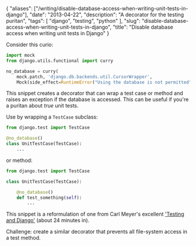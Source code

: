 {
    "aliases": ["/writing/disable-database-access-when-writing-unit-tests-in-django"],
    "date": "2013-04-22",
    "description": "A decorator for the testing puritan",
    "tags": [
        "django",
        "testing",
        "python"
    ],
    "slug": "disable-database-access-when-writing-unit-tests-in-django",
    "title": "Disable database access when writing unit tests in Django"
}

Consider this curio:

``` python
import mock
from django.utils.functional import curry

no_database = curry(
    mock.patch, 'django.db.backends.util.CursorWrapper',
    Mock(side_effect=RuntimeError("Using the database is not permitted")))
```

This snippet creates a decorator that can wrap a test case or method and
raises an exception if the database is accessed. This can be useful if
you're a puritan about *true* unit tests.

Use by wrapping a `TestCase` subclass:

``` python
from django.test import TestCase

@no_database()
class UnitTestCase(TestCase):
    ...
```

or method:

``` python
from django.test import TestCase

class UnitTestCase(TestCase):

    @no_database()
    def test_something(self):
        ...
```

This snippet is a reformulation of one from Carl Meyer's excellent
['Testing and Django'](http://pyvideo.org/video/699/testing-and-django)
(about 24 minutes in).

Challenge: create a similar decorator that prevents all file-system
access in a test method.
